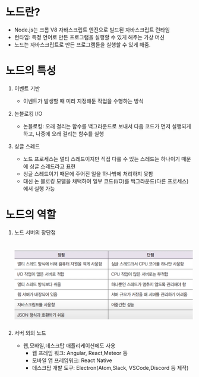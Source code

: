 # 노드란?

- Node.js는 크롬 V8 자바스크립트 엔진으로 빌드된 자바스크립트 런타임
- 런타임: 특정 언어로 만든 프로그램을 실행할 수 있게 해주는 가상 머신
- 노드는 자바스크립트로 만든 프로그램들을 실행할 수 있게 해줌.

# 노드의 특성

1. 이벤트 기반

   - 이벤트가 발생할 때 미리 지정해둔 작업을 수행하는 방식

2. 논블로킹 I/O

   - 논블로킹: 오래 걸리는 함수를 백그라운드로 보내서 다음 코드가 먼저 실행되게 하고, 나중에 오래 걸리는 함수를 실행

3. 싱글 스레드
   - 노드 프로세스는 멀티 스레드이지만 직접 다룰 수 있는 스레드는 하나이기 때문에 싱글 스레드라고 표현
   - 싱글 스레드이기 때문에 주어진 일을 하나밖에 처리하지 못함
   - 대신 논 블로킹 모델을 채택하여 일부 코드(I/O)를 백그라운드(다른 프로세스)에서 실행 가능

# 노드의 역할

1. 노드 서버의 장단점

   # ![Alt text](image-1.png)

2. 서버 외의 노드
   - 웹,모바일,데스크탑 애플리케이션에도 사용
     - 웹 프레임 워크: Angular, React,Meteor 등
     - 모바일 앱 프레임워크: React Native
     - 데스크탑 개발 도구: Electron(Atom,Slack, VSCode,Discord 등 제작)
